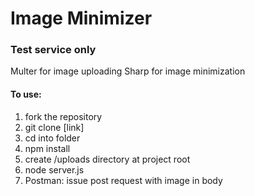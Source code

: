 # Image Minimizer
### Test service only

Multer for image uploading
Sharp for image minimization

#### To use:

1. fork the repository
2. git clone [link]
3. cd into folder
4. npm install
5. create /uploads directory at project root
6. node server.js
7. Postman: issue post request with image in body
